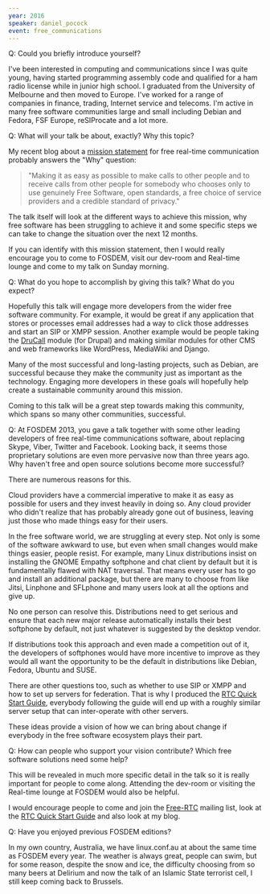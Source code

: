 ```yaml
---
year: 2016
speaker: daniel_pocock 
event: free_communications
---
```


Q: Could you briefly introduce yourself? 

I've been interested in computing and communications since I was quite young, having started programming assembly code and qualified for a ham radio license while in junior high school.  I graduated from the University of Melbourne and then moved to Europe.  I've worked for a range of companies in finance, trading, Internet service and telecoms. I'm active in many free software communities large and small including Debian and Fedora, FSF Europe, reSIProcate and a lot more.

Q: What will your talk be about, exactly? Why this topic?

My recent blog about a [mission statement](http://danielpocock.com/mission-statement-for-free-rtc) for free real-time communication probably answers the "Why" question:

> "Making it as easy as possible to make calls to other people and to receive calls from other people for somebody who chooses only to use genuinely Free Software, open standards, a free choice of service providers and a credible standard of privacy."

The talk itself will look at the different ways to achieve this mission, why free software has been struggling to achieve it and some specific steps we can take to change the situation over the next 12 months.

If you can identify with this mission statement, then I would really encourage you to come to FOSDEM, visit our dev-room and Real-time lounge and come to my talk on Sunday morning.

Q: What do you hope to accomplish by giving this talk? What do you expect?

Hopefully this talk will engage more developers from the wider free software community.  For example, it would be great if any application that stores or processes email addresses had a way to click those addresses and start an SIP or XMPP session.  Another example would be people taking the [DruCall](http://www.drucall.org) module (for Drupal) and making similar modules for other CMS and web frameworks like WordPress, MediaWiki and Django.

Many of the most successful and long-lasting projects, such as Debian, are successful because they make the community just as important as the technology.  Engaging more developers in these goals will hopefully help create a sustainable community around this mission.

Coming to this talk will be a great step towards making this community, which spans so many other communities, successful.

Q: At FOSDEM 2013, you gave a talk together with some other leading developers of free real-time communications software, about replacing Skype, Viber, Twitter and Facebook. Looking back, it seems those proprietary solutions are even more pervasive now than three years ago. Why haven't free and open source solutions become more successful?

There are numerous reasons for this.

Cloud providers have a commercial imperative to make it as easy as possible for users and they invest heavily in doing so.  Any cloud provider who didn't realize that has probably already gone out of business, leaving just those who made things easy for their users.

In the free software world, we are struggling at every step.  Not only is some of the software awkward to use, but even when small changes would make things easier, people resist.  For example, many Linux distributions insist on installing the GNOME Empathy softphone and chat client by default but it is fundamentally flawed with NAT traversal. That means every user has to go and install an additional package, but there are many to choose from like Jitsi, Linphone and SFLphone and many users look at all the options and give up.

No one person can resolve this. Distributions need to get serious and ensure that each new major release automatically installs their best softphone by default, not just whatever is suggested by the desktop vendor.

If distributions took this approach and even made a competition out of it, the developers of softphones would have more incentive to improve as they would all want the opportunity to be the default in distributions like Debian, Fedora, Ubuntu and SUSE.

There are other questions too, such as whether to use SIP or XMPP and how to set up servers for federation.  That is why I produced the [RTC Quick Start Guide](http://rtcquickstart.org), everybody following the guide will end up with a roughly similar server setup that can inter-operate with other servers.

These ideas provide a vision of how we can bring about change if everybody in the free software ecosystem plays their part.

Q: How can people who support your vision contribute? Which free software solutions need some help?

This will be revealed in much more specific detail in the talk so it is really important for people to come along.  Attending the dev-room or visiting the Real-time lounge at FOSDEM would also be helpful.

I would encourage people to come and join the [Free-RTC](https://lists.fsfe.org/mailman/listinfo/free-rtc) mailing list, look at the [RTC Quick Start Guide](http://rtcquickstart.org) and also look at my blog.

Q: Have you enjoyed previous FOSDEM editions?

In my own country, Australia, we have linux.conf.au at about the same time as FOSDEM every year.  The weather is always great, people can swim, but for some reason, despite the snow and ice, the difficulty choosing from so many beers at Delirium and now the talk of an Islamic State terrorist cell, I still keep coming back to Brussels.
